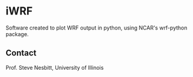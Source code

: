# iWRF

Software created to plot WRF output in python, using NCAR's wrf-python package.

## Contact

Prof. Steve Nesbitt, University of Illinois
